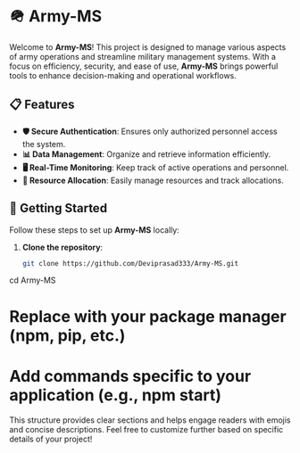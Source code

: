 # 🪖 Army-MS

Welcome to **Army-MS**! This project is designed to manage various aspects of army operations and streamline military management systems. With a focus on efficiency, security, and ease of use, **Army-MS** brings powerful tools to enhance decision-making and operational workflows.

## 📋 Features

- **🛡️ Secure Authentication**: Ensures only authorized personnel access the system.
- **📊 Data Management**: Organize and retrieve information efficiently.
- **🖥️ Real-Time Monitoring**: Keep track of active operations and personnel.
- **🔄 Resource Allocation**: Easily manage resources and track allocations.

## 🚀 Getting Started

Follow these steps to set up **Army-MS** locally:

1. **Clone the repository**:
   ```bash
   git clone https://github.com/Deviprasad333/Army-MS.git
cd Army-MS
# Replace with your package manager (npm, pip, etc.)
# Add commands specific to your application (e.g., npm start)

This structure provides clear sections and helps engage readers with emojis and concise descriptions. Feel free to customize further based on specific details of your project!
